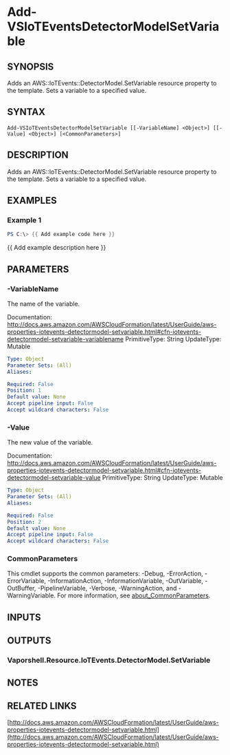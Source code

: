 # Add-VSIoTEventsDetectorModelSetVariable

## SYNOPSIS
Adds an AWS::IoTEvents::DetectorModel.SetVariable resource property to the template.
Sets a variable to a specified value.

## SYNTAX

```
Add-VSIoTEventsDetectorModelSetVariable [[-VariableName] <Object>] [[-Value] <Object>] [<CommonParameters>]
```

## DESCRIPTION
Adds an AWS::IoTEvents::DetectorModel.SetVariable resource property to the template.
Sets a variable to a specified value.

## EXAMPLES

### Example 1
```powershell
PS C:\> {{ Add example code here }}
```

{{ Add example description here }}

## PARAMETERS

### -VariableName
The name of the variable.

Documentation: http://docs.aws.amazon.com/AWSCloudFormation/latest/UserGuide/aws-properties-iotevents-detectormodel-setvariable.html#cfn-iotevents-detectormodel-setvariable-variablename
PrimitiveType: String
UpdateType: Mutable

```yaml
Type: Object
Parameter Sets: (All)
Aliases:

Required: False
Position: 1
Default value: None
Accept pipeline input: False
Accept wildcard characters: False
```

### -Value
The new value of the variable.

Documentation: http://docs.aws.amazon.com/AWSCloudFormation/latest/UserGuide/aws-properties-iotevents-detectormodel-setvariable.html#cfn-iotevents-detectormodel-setvariable-value
PrimitiveType: String
UpdateType: Mutable

```yaml
Type: Object
Parameter Sets: (All)
Aliases:

Required: False
Position: 2
Default value: None
Accept pipeline input: False
Accept wildcard characters: False
```

### CommonParameters
This cmdlet supports the common parameters: -Debug, -ErrorAction, -ErrorVariable, -InformationAction, -InformationVariable, -OutVariable, -OutBuffer, -PipelineVariable, -Verbose, -WarningAction, and -WarningVariable. For more information, see [about_CommonParameters](http://go.microsoft.com/fwlink/?LinkID=113216).

## INPUTS

## OUTPUTS

### Vaporshell.Resource.IoTEvents.DetectorModel.SetVariable
## NOTES

## RELATED LINKS

[http://docs.aws.amazon.com/AWSCloudFormation/latest/UserGuide/aws-properties-iotevents-detectormodel-setvariable.html](http://docs.aws.amazon.com/AWSCloudFormation/latest/UserGuide/aws-properties-iotevents-detectormodel-setvariable.html)


